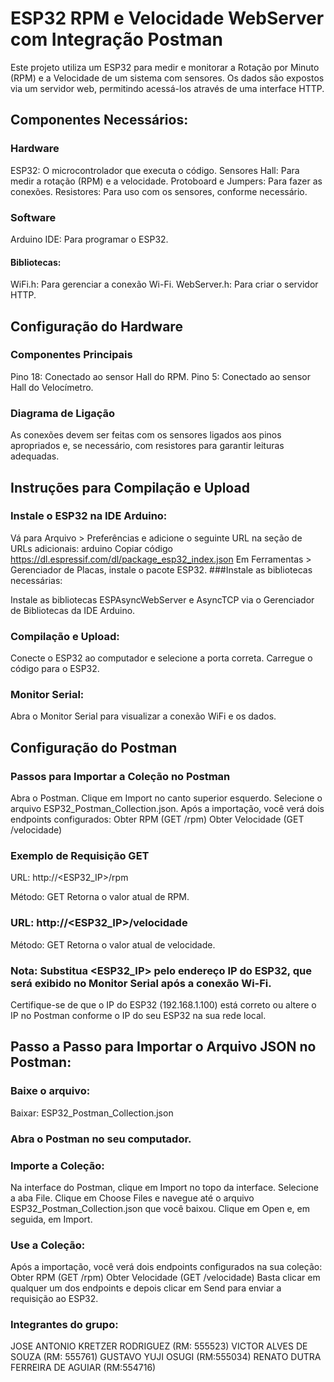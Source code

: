 # ESP32 RPM e Velocidade WebServer com Integração Postman
Este projeto utiliza um ESP32 para medir e monitorar a Rotação por Minuto (RPM) e a Velocidade de um sistema com sensores. Os dados são expostos via um servidor web, permitindo acessá-los através de uma interface HTTP.

## Componentes Necessários:
### Hardware
ESP32: O microcontrolador que executa o código.
Sensores Hall: Para medir a rotação (RPM) e a velocidade.
Protoboard e Jumpers: Para fazer as conexões.
Resistores: Para uso com os sensores, conforme necessário.

### Software
Arduino IDE: Para programar o ESP32.
#### Bibliotecas:
WiFi.h: Para gerenciar a conexão Wi-Fi.
WebServer.h: Para criar o servidor HTTP.

## Configuração do Hardware
### Componentes Principais
Pino 18: Conectado ao sensor Hall do RPM.
Pino 5: Conectado ao sensor Hall do Velocímetro.
### Diagrama de Ligação
As conexões devem ser feitas com os sensores ligados aos pinos apropriados e, se necessário, com resistores para garantir leituras adequadas.

## Instruções para Compilação e Upload
### Instale o ESP32 na IDE Arduino:

Vá para Arquivo > Preferências e adicione o seguinte URL na seção de URLs adicionais:
arduino
Copiar código
https://dl.espressif.com/dl/package_esp32_index.json
Em Ferramentas > Gerenciador de Placas, instale o pacote ESP32.
###Instale as bibliotecas necessárias:

Instale as bibliotecas ESPAsyncWebServer e AsyncTCP via o Gerenciador de Bibliotecas da IDE Arduino.
### Compilação e Upload:

Conecte o ESP32 ao computador e selecione a porta correta.
Carregue o código para o ESP32.
### Monitor Serial:

Abra o Monitor Serial para visualizar a conexão WiFi e os dados.

## Configuração do Postman
### Passos para Importar a Coleção no Postman
Abra o Postman.
Clique em Import no canto superior esquerdo.
Selecione o arquivo ESP32_Postman_Collection.json.
Após a importação, você verá dois endpoints configurados:
Obter RPM (GET /rpm)
Obter Velocidade (GET /velocidade)
### Exemplo de Requisição GET
URL: http://<ESP32_IP>/rpm

Método: GET
Retorna o valor atual de RPM.
### URL: http://<ESP32_IP>/velocidade

Método: GET
Retorna o valor atual de velocidade.
### Nota: Substitua  <ESP32_IP>  pelo endereço IP do ESP32, que será exibido no Monitor Serial após a conexão Wi-Fi.
Certifique-se de que o IP do ESP32 (192.168.1.100) está correto ou altere o IP no Postman conforme o IP do seu ESP32 na sua rede local.

## Passo a Passo para Importar o Arquivo JSON no Postman:
### Baixe o arquivo:

Baixar: ESP32_Postman_Collection.json
### Abra o Postman no seu computador.

### Importe a Coleção:

Na interface do Postman, clique em Import no topo da interface.
Selecione a aba File.
Clique em Choose Files e navegue até o arquivo ESP32_Postman_Collection.json que você baixou.
Clique em Open e, em seguida, em Import.
### Use a Coleção:

Após a importação, você verá dois endpoints configurados na sua coleção:
Obter RPM (GET /rpm)
Obter Velocidade (GET /velocidade)
Basta clicar em qualquer um dos endpoints e depois clicar em Send para enviar a requisição ao ESP32.

### Integrantes do grupo:
JOSE ANTONIO KRETZER RODRIGUEZ (RM: 555523)
VICTOR ALVES DE SOUZA (RM: 555761)
GUSTAVO YUJI OSUGI (RM:555034)
RENATO DUTRA FERREIRA DE AGUIAR (RM:554716)


